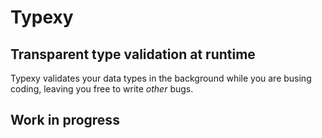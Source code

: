 # Typexy
## Transparent type validation at runtime

Typexy validates your data types in the background while you are busing coding, leaving you free to write _other_ bugs.

## Work in progress
